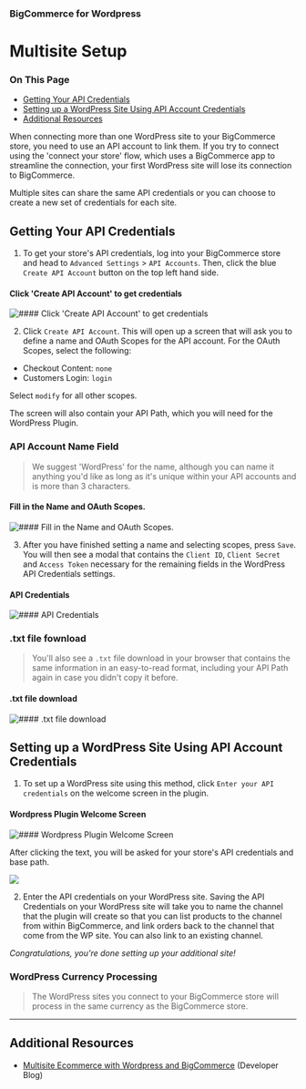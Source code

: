 <div><h3 class="sub-docs-type" id="bigcommerce-for-wordpress">BigCommerce for Wordpress</h3>
<h1 class="sub-docs-title">Multisite Setup</h1>
<div class="otp" id="no-index">
	<h3> On This Page </h3>
	<ul>
        <li><a href="#multisite_getting">Getting Your API Credentials</a></li>
        <li><a href="#multisite_setting-up">Setting up a WordPress Site Using API Account Credentials</a></li>
    		<li><a href="#multisite_additional">Additional Resources</a></li>
	</ul>
</div>

<a href='#multisite_overview' aria-hidden='true' class='block-anchor'  id='multisite_overview'><i aria-hidden='true' class='linkify icon'></i></a>

When connecting more than one WordPress site to your BigCommerce store, you need to use an API account to link them. If you try to connect using the 'connect your store' flow, which uses a BigCommerce app to streamline the connection, your first WordPress site will lose its connection to BigCommerce.

Multiple sites can share the same API credentials or you can choose to create a new set of credentials for each site.


<a href='#multisite_getting' aria-hidden='true' class='block-anchor'  id='multisite_getting'><i aria-hidden='true' class='linkify icon'></i></a>

## Getting Your API Credentials

1. To get your store's API credentials, log into your BigCommerce store and head to `Advanced Settings` > `API Accounts`. Then, click the blue `Create API Account` button on the top left hand side.

<!--
    title: #### Click 'Create API Account' to get credentials

    data: //s3.amazonaws.com/user-content.stoplight.io/6116/1544044020003
-->

#### Click 'Create API Account' to get credentials
![#### Click 'Create API Account' to get credentials
](//s3.amazonaws.com/user-content.stoplight.io/6116/1544044020003 "#### Click 'Create API Account' to get credentials
")

2. Click `Create API Account`. This will open up a screen that will ask you to define a name and OAuth Scopes for the API account. For the OAuth Scopes, select the following:

* Checkout Content: `none`
* Customers Login: `login`

Select `modify` for all other scopes.

The screen will also contain your API Path, which you will need for the WordPress Plugin. 

<div class="HubBlock--callout">
<div class="CalloutBlock--">
<div class="HubBlock-content">
    
<!-- theme:  -->

### API Account Name Field
> We suggest 'WordPress' for the name, although you can name it anything you'd like as long as it's unique within your API accounts and is more than 3 characters.

</div>
</div>
</div>

<!--
    title: #### Fill in the Name and OAuth Scopes.

    data: //s3.amazonaws.com/user-content.stoplight.io/6116/1544044197137
-->

#### Fill in the Name and OAuth Scopes.
![#### Fill in the Name and OAuth Scopes.
](//s3.amazonaws.com/user-content.stoplight.io/6116/1544044197137 "#### Fill in the Name and OAuth Scopes.
")

3. After you have finished setting a name and selecting scopes, press `Save`. You will then see a modal that contains the `Client ID`, `Client Secret` and `Access Token` necessary for the remaining fields in the WordPress API Credentials settings.

<!--
    title: #### API Credentials

    data: //s3.amazonaws.com/user-content.stoplight.io/6116/1544044553372
-->

#### API Credentials
![#### API Credentials
](//s3.amazonaws.com/user-content.stoplight.io/6116/1544044553372 "#### API Credentials
")

<div class="HubBlock--callout">
<div class="CalloutBlock--">
<div class="HubBlock-content">
    
<!-- theme:  -->

### .txt file fownload
> You'll also see a `.txt` file download in your browser that contains the same information in an easy-to-read format, including your API Path again in case you didn't copy it before.

</div>
</div>
</div>

<!--
    title: #### .txt file download

    data: //s3.amazonaws.com/user-content.stoplight.io/6116/1544044589538
-->

#### .txt file download
![#### .txt file download
](//s3.amazonaws.com/user-content.stoplight.io/6116/1544044589538 "#### .txt file download
")

<a href='#multisite_setting-up' aria-hidden='true' class='block-anchor'  id='multisite_setting-up'><i aria-hidden='true' class='linkify icon'></i></a>

## Setting up a WordPress Site Using API Account Credentials

1. To set up a WordPress site using this method, click `Enter your API credentials` on the welcome screen in the plugin. 


<!--
    title: #### Wordpress Plugin Welcome Screen

    data: //s3.amazonaws.com/user-content.stoplight.io/6116/1544043727239
-->

#### Wordpress Plugin Welcome Screen
![#### Wordpress Plugin Welcome Screen
](//s3.amazonaws.com/user-content.stoplight.io/6116/1544043727239 "#### Wordpress Plugin Welcome Screen
")

After clicking the text, you will be asked for your store's API credentials and base path.

<!--
    title: 
    data: //s3.amazonaws.com/user-content.stoplight.io/6116/1544043952871
-->

![](//s3.amazonaws.com/user-content.stoplight.io/6116/1544043952871 "")

2. Enter the API credentials on your WordPress site. Saving the API Credentials on your WordPress site will take you to name the channel that the plugin will create so that you can list products to the channel from within BigCommerce, and link orders back to the channel that come from the WP site. You can also link to an existing channel.


_Congratulations, you're done setting up your additional site!_ 


<div class="HubBlock--callout">
<div class="CalloutBlock--">
<div class="HubBlock-content">
    
<!-- theme:  -->

### WordPress Currency Processing
> The WordPress sites you connect to your BigCommerce store will process in the same currency as the BigCommerce store.

</div>
</div>
</div>

---

<a href='#multisite_additional' aria-hidden='true' class='block-anchor'  id='multisite_additional'><i aria-hidden='true' class='linkify icon'></i></a>

## Additional Resources

* [Multisite Ecommerce with Wordpress and BigCommerce](https://medium.com/bigcommerce-developer-blog/multi-site-ecommerce-with-wordpress-and-bigcommerce-40dee194f8a) (Developer Blog)

